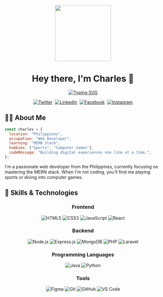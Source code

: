 <div align="center">
  <img height="180" src="https://media.giphy.com/media/M9gbBd9nbDrOTu1Mqx/giphy.gif" />
  
  # Hey there, I'm Charles 👋
  
  [![Typing SVG](https://readme-typing-svg.herokuapp.com?font=Fira+Code&pause=1000&width=435&lines=Web+Developer;MERN+Stack+Enthusiast;Problem+Solver;Code+Craftsman)](https://git.io/typing-svg)
  
  <p align="center">
    <a href="https://twitter.com/charlesleooo" target="_blank"><img src="https://img.shields.io/badge/Twitter-1DA1F2?style=for-the-badge&logo=twitter&logoColor=white" alt="Twitter" /></a>&nbsp;
    <a href="https://www.linkedin.com/in/charles-leo-palomares-b0b84a300" target="_blank"><img src="https://img.shields.io/badge/LinkedIn-0077B5?style=for-the-badge&logo=linkedin&logoColor=white" alt="LinkedIn" /></a>&nbsp;
    <a href="https://facebook.com/charlespalomares03" target="_blank"><img src="https://img.shields.io/badge/Facebook-1877F2?style=for-the-badge&logo=facebook&logoColor=white" alt="Facebook" /></a>&nbsp;
    <a href="https://instagram.com/charlesleooo" target="_blank"><img src="https://img.shields.io/badge/Instagram-E4405F?style=for-the-badge&logo=instagram&logoColor=white" alt="Instagram" /></a>
  </p>
</div>

## 👨‍💻 About Me

```javascript
const charles = {
  location: "Philippines",
  occupation: "Web Developer",
  learning: "MERN Stack",
  hobbies: ["Sports", "Computer Games"],
  codeMessage: "Building digital experiences one line at a time.",
};
```

I'm a passionate web developer from the Philippines, currently focusing on mastering the MERN stack. When I'm not coding, you'll find me playing sports or diving into computer games.

## 🚀 Skills & Technologies

<div align="center">

### Frontend
![HTML5](https://img.shields.io/badge/HTML5-E34F26?style=for-the-badge&logo=html5&logoColor=white)
![CSS3](https://img.shields.io/badge/CSS3-1572B6?style=for-the-badge&logo=css3&logoColor=white)
![JavaScript](https://img.shields.io/badge/JavaScript-F7DF1E?style=for-the-badge&logo=javascript&logoColor=black)
![React](https://img.shields.io/badge/React-20232A?style=for-the-badge&logo=react&logoColor=61DAFB)

### Backend
![Node.js](https://img.shields.io/badge/Node.js-339933?style=for-the-badge&logo=nodedotjs&logoColor=white)
![Express.js](https://img.shields.io/badge/Express.js-000000?style=for-the-badge&logo=express&logoColor=white)
![MongoDB](https://img.shields.io/badge/MongoDB-4EA94B?style=for-the-badge&logo=mongodb&logoColor=white)
![PHP](https://img.shields.io/badge/PHP-777BB4?style=for-the-badge&logo=php&logoColor=white)
![Laravel](https://img.shields.io/badge/Laravel-FF2D20?style=for-the-badge&logo=laravel&logoColor=white)

### Programming Languages
![Java](https://img.shields.io/badge/Java-ED8B00?style=for-the-badge&logo=java&logoColor=white)
![Python](https://img.shields.io/badge/Python-3776AB?style=for-the-badge&logo=python&logoColor=white)

### Tools
![Figma](https://img.shields.io/badge/Figma-F24E1E?style=for-the-badge&logo=figma&logoColor=white)
![Git](https://img.shields.io/badge/Git-F05032?style=for-the-badge&logo=git&logoColor=white)
![GitHub](https://img.shields.io/badge/GitHub-100000?style=for-the-badge&logo=github&logoColor=white)
![VS Code](https://img.shields.io/badge/VS_Code-0078D4?style=for-the-badge&logo=visual%20studio%20code&logoColor=white)

</div>
